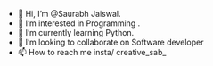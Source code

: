 - 👋 Hi, I’m @Saurabh Jaiswal.
- 👀 I’m interested in Programming .
- 🌱 I’m currently learning Python.
- 💞️ I’m looking to collaborate on Software developer
- 📫 How to reach me insta/ creative_sab_

<!---
Saurabh2409/Saurabh2409 is a ✨ special ✨ repository because its `README.md` (this file) appears on your GitHub profile.
You can click the Preview link to take a look at your changes.
--
